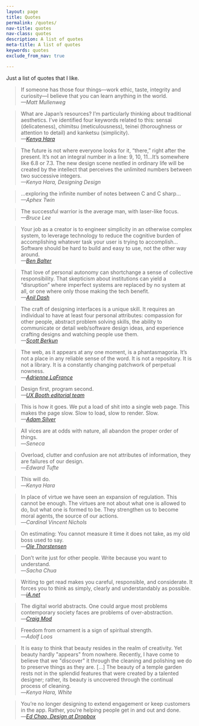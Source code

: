 ```yaml
---
layout: page
title: Quotes
permalink: /quotes/
nav-title: quotes
nav-class: quotes
description: A list of quotes
meta-title: A list of quotes
keywords: quotes
exclude_from_nav: true

---
```


Just a list of quotes that I like.

> If someone has those four things—work ethic, taste, integrity and curiosity—I believe that you can learn anything in the world.
<br><cite>—Matt Mullenweg</cite>

> What are Japan’s resources? I’m particularly thinking about traditional aesthetics. I’ve identified four keywords related to this: sensai (delicateness), chimitsu (meticulousness), teinei (thoroughness or attention to detail) and kanketsu (simplicity).
<br><cite>—[Kenya Hara](http://www.japantimes.co.jp/life/2014/01/04/general/value-judgments/#.V7Dpi44lCxc 'Kenya Hara interview, Japan Times')</cite>

> The future is not where everyone looks for it, “there,” right after the present. It’s not an integral number in a line: 9, 10, 11…It’s somewhere like 6.8 or 7.3. The new design scene nestled in ordinary life will be created by the intellect that perceives the unlimited numbers between two successive integers.
> <br><cite>—Kenya Hara, Designing Design</cite>

> …exploring the infinite number of notes between C and C sharp…
<br><cite>—Aphex Twin</cite>

> The successful warrior is the average man, with laser-like focus.
<br><cite>—Bruce Lee</cite>

> Your job as a creator is to engineer simplicity in an otherwise complex system, to leverage technology to reduce the cognitive burden of accomplishing whatever task your user is trying to accomplish… Software should be hard to build and easy to use, not the other way around.
<br><cite>—[Ben Balter](http://ben.balter.com/2016/08/22/ten-ways-to-make-a-product-great/ 'Ten ways to make a product great, Ben Balter')</cite>

> That love of personal autonomy can shortchange a sense of collective responsibility. That skepticism about institutions can yield a “disruption” where imperfect systems are replaced by no system at all, or one where only those making the tech benefit.
<br><cite>—[Anil Dash](https://medium.com/make-better-software/software-matters-in-the-world-f24d25b255d7)</cite>

> The craft of designing interfaces is a unique skill. It requires an individual to have at least four personal attributes: compassion for other people, abstract problem solving skills, the ability to communicate or detail web/software design ideas, and experience crafting designs and watching people use them.
<br><cite>—[Scott Berkun](http://scottberkun.com/essays/22-the-list-of-reasons-ease-of-use-doesnt-happen-on-engineering-projects/)</cite>

> The web, as it appears at any one moment, is a phantasmagoria. It’s not a place in any reliable sense of the word. It is not a repository. It is not a library. It is a constantly changing patchwork of perpetual nowness.
<br>—<cite>[Adrienne LaFrance](https://www.theatlantic.com/technology/archive/2015/10/raiders-of-the-lost-web/409210/)</cite>

> Design first, program second.
<br><cite>—[UX Booth editorial team](http://www.uxbooth.com/articles/complete-beginners-guide-to-interaction-design/)</cite>

> This is how it goes. We put a load of shit into a single web page. This makes the page slow. Slow to load, slow to render. Slow.
<br><cite>—[Adam Silver](https://adamsilver.io/articles/designing-for-performance/)</cite>

> All vices are at odds with nature, all abandon the proper order of things.<br>—<cite>Seneca</cite>

> Overload, clutter and confusion are not attributes of information, they are failures of our design.<br>—<cite>Edward Tufte</cite>

> This will do.<br>—<cite>Kenya Hara</cite>

> In place of virtue we have seen an expansion of regulation. This cannot be enough. The virtues are not about what one is allowed to do, but what one is formed to be. They strengthen us to become moral agents, the source of our actions.<br>—<cite>Cardinal Vincent Nichols</cite>

> On estimating: You cannot measure it time it does not take, as my old boss used to say.<br>—<cite>[Ole Thorstensen](https://www.amazon.co.uk/gp/product/0857056689)</cite>

> Don’t write just for other people. Write because you want to understand.<br>—<cite>Sacha Chua</cite>

> Writing to get read makes you careful, responsible, and considerate. It forces you to think as simply, clearly and understandably as possible.<br>—<cite>[iA.net](https://ia.net/topics/take-the-power-back/)</cite>

> The digital world abstracts. One could argue most problems contemporary society faces are problems of over-abstraction.<br>—<cite>[Craig Mod](https://craigmod.com/essays/offscreen_interview/)</cite>

> Freedom from ornament is a sign of spiritual strength.<br>—<cite>Adolf Loos</cite>

> It is easy to think that beauty resides in the realm of creativity. Yet beauty hardly "appears" from nowhere. Recently, I have come to believe that we "discover" it through the cleaning and polishing we do to preserve things as they are. [...] The beauty of a temple garden rests not in the splendid features that were created by a talented designer; rather, its beauty is uncovered through the continual process of cleaning.<br>—<cite>Kenya Hara, <i>White</i></cite>

> You’re no longer designing to extend engagement or keep customers in the app. Rather, you’re helping people get in and out and done.<br>—<cite>[Ed Chao, Design at Dropbox](https://medium.com/dropbox-design/fostering-focus-for-small-screens-34a9f338668c)</cite>
